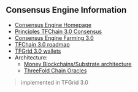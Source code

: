 
## Consensus Engine Information

- [Consensus Engine Homepage](consensus3)
- [Principles TFChain 3.0 Consensus](consensus3_principles)
- [Consensus Engine Farming 3.0](consensus3_engine_farming)
- [TFChain 3.0 roadmap](roadmap_tfchain3)
- [TFGrid 3.0 wallets](tfgrid3_wallets)
- Architecture:
  - [Money Blockchains/Substrate architecture](money_blockchain_partity_link)
  - [ThreeFold Chain Oracles](consensus3_oracles)
<!-- - [Consensus Engine Weight System](consensus3_weights) -->

> implemented in TFGrid 3.0


